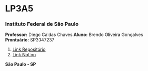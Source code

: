 # LP3A5
### Instituto Federal de São Paulo


**Professor:** Diego Caldas Chaves
**Aluno:** Brendo Oliveira Gonçalves
**Prontuário:** SP3047237

1. [Link Repositório](https://github.com/BrendoGoncalves/LP3A5.git)
2. [Link Notion](https://www.notion.so/Aula-1-b0daadb86ac547cba544d077078de869)

**São Paulo - SP**
